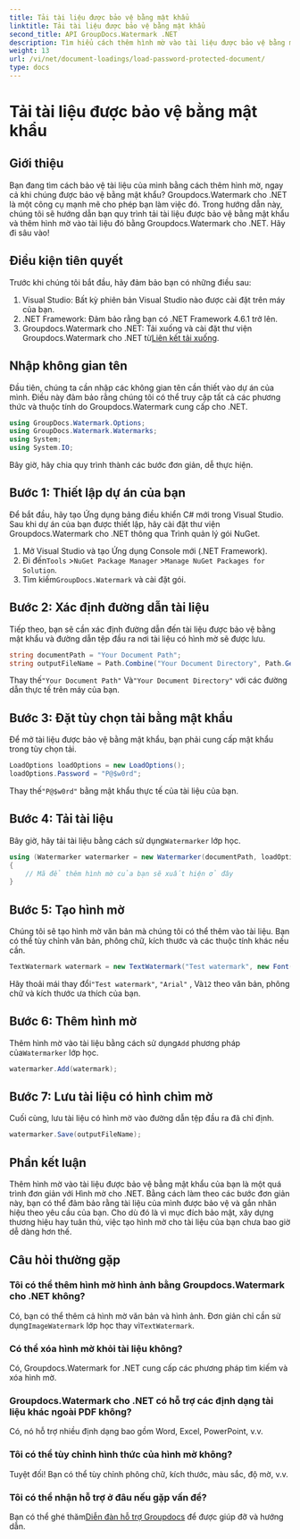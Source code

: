 ```yaml
---
title: Tải tài liệu được bảo vệ bằng mật khẩu
linktitle: Tải tài liệu được bảo vệ bằng mật khẩu
second_title: API GroupDocs.Watermark .NET
description: Tìm hiểu cách thêm hình mờ vào tài liệu được bảo vệ bằng mật khẩu bằng Groupdocs cho .NET với hướng dẫn từng bước của chúng tôi. Bảo mật và gắn nhãn hiệu cho các tập tin của bạn một cách dễ dàng.
weight: 13
url: /vi/net/document-loadings/load-password-protected-document/
type: docs
---
```

# Tải tài liệu được bảo vệ bằng mật khẩu

## Giới thiệu
Bạn đang tìm cách bảo vệ tài liệu của mình bằng cách thêm hình mờ, ngay cả khi chúng được bảo vệ bằng mật khẩu? Groupdocs.Watermark cho .NET là một công cụ mạnh mẽ cho phép bạn làm việc đó. Trong hướng dẫn này, chúng tôi sẽ hướng dẫn bạn quy trình tải tài liệu được bảo vệ bằng mật khẩu và thêm hình mờ vào tài liệu đó bằng Groupdocs.Watermark cho .NET. Hãy đi sâu vào!
## Điều kiện tiên quyết
Trước khi chúng tôi bắt đầu, hãy đảm bảo bạn có những điều sau:
1. Visual Studio: Bất kỳ phiên bản Visual Studio nào được cài đặt trên máy của bạn.
2. .NET Framework: Đảm bảo rằng bạn có .NET Framework 4.6.1 trở lên.
3. Groupdocs.Watermark cho .NET: Tải xuống và cài đặt thư viện Groupdocs.Watermark cho .NET từ[Liên kết tải xuống](https://releases.groupdocs.com/Watermark/net/).
## Nhập không gian tên
Đầu tiên, chúng ta cần nhập các không gian tên cần thiết vào dự án của mình. Điều này đảm bảo rằng chúng tôi có thể truy cập tất cả các phương thức và thuộc tính do Groupdocs.Watermark cung cấp cho .NET.
```csharp
using GroupDocs.Watermark.Options;
using GroupDocs.Watermark.Watermarks;
using System;
using System.IO;
```
Bây giờ, hãy chia quy trình thành các bước đơn giản, dễ thực hiện.
## Bước 1: Thiết lập dự án của bạn
Để bắt đầu, hãy tạo Ứng dụng bảng điều khiển C# mới trong Visual Studio. Sau khi dự án của bạn được thiết lập, hãy cài đặt thư viện Groupdocs.Watermark cho .NET thông qua Trình quản lý gói NuGet.
1. Mở Visual Studio và tạo Ứng dụng Console mới (.NET Framework).
2.  Đi đến`Tools` >`NuGet Package Manager` >`Manage NuGet Packages for Solution`.
3.  Tìm kiếm`GroupDocs.Watermark` và cài đặt gói.
## Bước 2: Xác định đường dẫn tài liệu
Tiếp theo, bạn sẽ cần xác định đường dẫn đến tài liệu được bảo vệ bằng mật khẩu và đường dẫn tệp đầu ra nơi tài liệu có hình mờ sẽ được lưu.
```csharp
string documentPath = "Your Document Path";
string outputFileName = Path.Combine("Your Document Directory", Path.GetFileName(documentPath));
```
 Thay thế`"Your Document Path"` Và`"Your Document Directory"` với các đường dẫn thực tế trên máy của bạn.
## Bước 3: Đặt tùy chọn tải bằng mật khẩu
Để mở tài liệu được bảo vệ bằng mật khẩu, bạn phải cung cấp mật khẩu trong tùy chọn tải.
```csharp
LoadOptions loadOptions = new LoadOptions();
loadOptions.Password = "P@$w0rd";
```
 Thay thế`"P@$w0rd"` bằng mật khẩu thực tế của tài liệu của bạn.
## Bước 4: Tải tài liệu
 Bây giờ, hãy tải tài liệu bằng cách sử dụng`Watermarker` lớp học.
```csharp
using (Watermarker watermarker = new Watermarker(documentPath, loadOptions))
{
    // Mã để thêm hình mờ của bạn sẽ xuất hiện ở đây
}
```
## Bước 5: Tạo hình mờ
Chúng tôi sẽ tạo hình mờ văn bản mà chúng tôi có thể thêm vào tài liệu. Bạn có thể tùy chỉnh văn bản, phông chữ, kích thước và các thuộc tính khác nếu cần.
```csharp
TextWatermark watermark = new TextWatermark("Test watermark", new Font("Arial", 12));
```
 Hãy thoải mái thay đổi`"Test watermark"`, `"Arial"` , Và`12` theo văn bản, phông chữ và kích thước ưa thích của bạn.
## Bước 6: Thêm hình mờ
 Thêm hình mờ vào tài liệu bằng cách sử dụng`Add` phương pháp của`Watermarker` lớp học.
```csharp
watermarker.Add(watermark);
```
## Bước 7: Lưu tài liệu có hình chìm mờ
Cuối cùng, lưu tài liệu có hình mờ vào đường dẫn tệp đầu ra đã chỉ định.
```csharp
watermarker.Save(outputFileName);
```
## Phần kết luận
Thêm hình mờ vào tài liệu được bảo vệ bằng mật khẩu của bạn là một quá trình đơn giản với Hình mờ cho .NET. Bằng cách làm theo các bước đơn giản này, bạn có thể đảm bảo rằng tài liệu của mình được bảo vệ và gắn nhãn hiệu theo yêu cầu của bạn. Cho dù đó là vì mục đích bảo mật, xây dựng thương hiệu hay tuân thủ, việc tạo hình mờ cho tài liệu của bạn chưa bao giờ dễ dàng hơn thế.
## Câu hỏi thường gặp
### Tôi có thể thêm hình mờ hình ảnh bằng Groupdocs.Watermark cho .NET không?
 Có, bạn có thể thêm cả hình mờ văn bản và hình ảnh. Đơn giản chỉ cần sử dụng`ImageWatermark` lớp học thay vì`TextWatermark`.
### Có thể xóa hình mờ khỏi tài liệu không?
Có, Groupdocs.Watermark for .NET cung cấp các phương pháp tìm kiếm và xóa hình mờ.
### Groupdocs.Watermark cho .NET có hỗ trợ các định dạng tài liệu khác ngoài PDF không?
Có, nó hỗ trợ nhiều định dạng bao gồm Word, Excel, PowerPoint, v.v.
### Tôi có thể tùy chỉnh hình thức của hình mờ không?
Tuyệt đối! Bạn có thể tùy chỉnh phông chữ, kích thước, màu sắc, độ mờ, v.v.
### Tôi có thể nhận hỗ trợ ở đâu nếu gặp vấn đề?
 Bạn có thể ghé thăm[Diễn đàn hỗ trợ Groupdocs](https://forum.groupdocs.com/c/watermark/19) để được giúp đỡ và hướng dẫn.